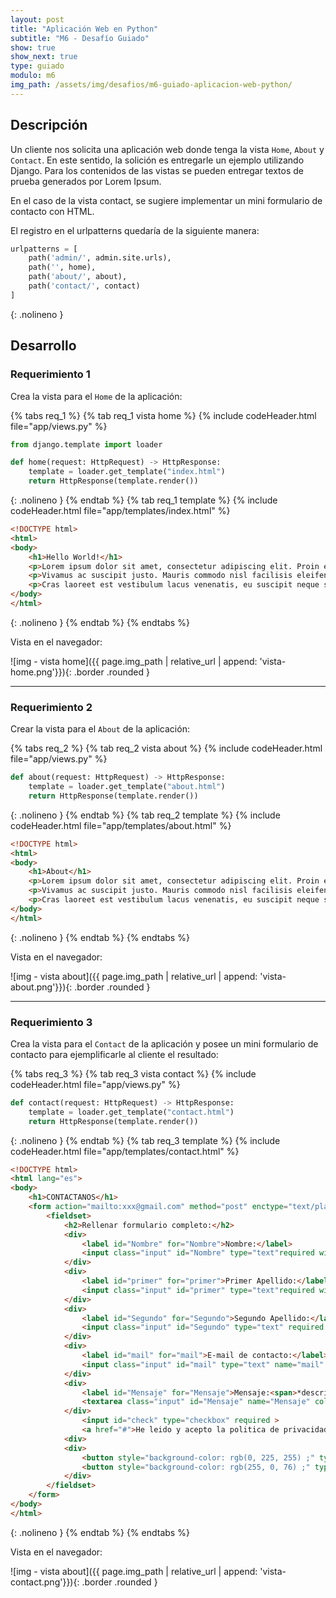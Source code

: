 ```yaml
---
layout: post
title: "Aplicación Web en Python"
subtitle: "M6 - Desafío Guiado"
show: true
show_next: true
type: guiado
modulo: m6
img_path: /assets/img/desafios/m6-guiado-aplicacion-web-python/
---
```


## Descripción

Un cliente nos solicita una aplicación web donde tenga la vista `Home`, `About` y `Contact`. En este sentido, la solición es entregarle un ejemplo utilizando Django. Para los contenidos de las vistas se pueden entregar textos de prueba generados por Lorem Ipsum.

En el caso de la vista contact, se sugiere implementar un mini formulario de contacto con HTML.

El registro en el urlpatterns quedaría de la siguiente manera:

```python
urlpatterns = [
	path('admin/', admin.site.urls),
	path('', home),
	path('about/', about),
	path('contact/', contact)
]
```
{: .nolineno }


## Desarrollo

### Requerimiento 1

Crea la vista para el `Home` de la aplicación:

{% tabs req_1 %}
{% tab req_1 vista home %}
{% include codeHeader.html file="app/views.py" %}
```python
from django.template import loader

def home(request: HttpRequest) -> HttpResponse:
	template = loader.get_template("index.html")
	return HttpResponse(template.render())
```
{: .nolineno }
{% endtab %}
{% tab req_1 template %}
{% include codeHeader.html file="app/templates/index.html" %}
```html
<!DOCTYPE html>
<html>
<body>
	<h1>Hello World!</h1>
	<p>Lorem ipsum dolor sit amet, consectetur adipiscing elit. Proin eu diam dignissim velit hendrerit finibus. Nunc tempor sem diam, nec imperdiet magna ultricies quis. Proin tristique egestas ligula sed euismod. Nullam posuere, metus vel finibus dictum, urna dolor porttitor magna, a ultricies mauris nibh eget quam. Phasellus libero dolor, luctus at metus quis, porttitor venenatis ipsum. Mauris hendrerit nulla non dolor fermentum, vel vestibulum enim aliquet. Sed dolor nulla, porttitor ornare congue mollis, blandit at est.</p>
	<p>Vivamus ac suscipit justo. Mauris commodo nisl facilisis eleifend tempor. Pellentesque et aliquet orci. Nulla facilisi. Sed sodales id lacus et ornare. Nulla ut ex pharetra, iaculis purus quis, eleifend ligula. Fusce at suscipit arcu. Nam fringilla odio lacus, a maximus felis iaculis non. Aenean feugiat rutrum ullamcorper. Mauris at sollicitudin augue. Aenean condimentum ut dolor sed pulvinar. Aenean luctus, neque nec lobortis cursus, nulla lorem luctus lectus, ut aliquet metus libero sit amet elit. Nunc ipsum dolor, euismod eu massa ut, ornare viverra odio. Curabitur tincidunt sem vel dapibus vehicula. Cras a sagittis sapien. Fusce sapien lorem, egestas euismod odio in, commodo cursus mi.</p>
	<p>Cras laoreet est vestibulum lacus venenatis, eu suscipit neque scelerisque. Cras vestibulum, turpis vel consectetur malesuada, leo justo scelerisque ligula, quis lobortis turpis sem quis neque. Aenean ut pulvinar ex. Mauris nisl erat, faucibus eget magna et, accumsan vestibulum ex. Aenean varius nisl dictum mauris lacinia aliquet ut non nunc. Aenean scelerisque euismod tempus. Donec nec libero ac mi elementum imperdiet at vitae dolor. Aliquam egestas ipsum eget risus convallis, non scelerisque massa pharetra. Cras nisi lacus, consequat sed commodo a, pharetra vel risus.</p>
</body>
</html>
```
{: .nolineno }
{% endtab %}
{% endtabs %}

Vista en el navegador:

![img - vista home]({{ page.img_path | relative_url | append: 'vista-home.png'}}){: .border .rounded }

---

### Requerimiento 2

Crear la vista para el `About` de la aplicación:

{% tabs req_2 %}
{% tab req_2 vista about %}
{% include codeHeader.html file="app/views.py" %}
```python
def about(request: HttpRequest) -> HttpResponse:
	template = loader.get_template("about.html")
	return HttpResponse(template.render())
```
{: .nolineno }
{% endtab %}
{% tab req_2 template %}
{% include codeHeader.html file="app/templates/about.html" %}
```html
<!DOCTYPE html>
<html>
<body>
	<h1>About</h1>
	<p>Lorem ipsum dolor sit amet, consectetur adipiscing elit. Proin eu diam dignissim velit hendrerit finibus. Nunc tempor sem diam, nec imperdiet magna ultricies quis. Proin tristique egestas ligula sed euismod. Nullam posuere, metus vel finibus dictum, urna dolor porttitor magna, a ultricies mauris nibh eget quam. Phasellus libero dolor, luctus at metus quis, porttitor venenatis ipsum. Mauris hendrerit nulla non dolor fermentum, vel vestibulum enim aliquet. Sed dolor nulla, porttitor ornare congue mollis, blandit at est.</p>
	<p>Vivamus ac suscipit justo. Mauris commodo nisl facilisis eleifend tempor. Pellentesque et aliquet orci. Nulla facilisi. Sed sodales id lacus et ornare. Nulla ut ex pharetra, iaculis purus quis, eleifend ligula. Fusce at suscipit arcu. Nam fringilla odio lacus, a maximus felis iaculis non. Aenean feugiat rutrum ullamcorper. Mauris at sollicitudin augue. Aenean condimentum ut dolor sed pulvinar. Aenean luctus, neque nec lobortis cursus, nulla lorem luctus lectus, ut aliquet metus libero sit amet elit. Nunc ipsum dolor, euismod eu massa ut, ornare viverra odio. Curabitur tincidunt sem vel dapibus vehicula. Cras a sagittis sapien. Fusce sapien lorem, egestas euismod odio in, commodo cursus mi.</p>
	<p>Cras laoreet est vestibulum lacus venenatis, eu suscipit neque scelerisque. Cras vestibulum, turpis vel consectetur malesuada, leo justo scelerisque ligula, quis lobortis turpis sem quis neque. Aenean ut pulvinar ex. Mauris nisl erat, faucibus eget magna et, accumsan vestibulum ex. Aenean varius nisl dictum mauris lacinia aliquet ut non nunc. Aenean scelerisque euismod tempus. Donec nec libero ac mi elementum imperdiet at vitae dolor. Aliquam egestas ipsum eget risus convallis, non scelerisque massa pharetra. Cras nisi lacus, consequat sed commodo a, pharetra vel risus.</p>
</body>
</html>
```
{: .nolineno }
{% endtab %}
{% endtabs %}

Vista en el navegador:

![img - vista about]({{ page.img_path | relative_url | append: 'vista-about.png'}}){: .border .rounded }

---

### Requerimiento 3

Crea la vista para el `Contact` de la aplicación y posee un mini formulario de contacto para ejemplificarle al cliente el resultado:

{% tabs req_3 %}
{% tab req_3 vista contact %}
{% include codeHeader.html file="app/views.py" %}
```py
def contact(request: HttpRequest) -> HttpResponse:
	template = loader.get_template("contact.html")
	return HttpResponse(template.render())
```
{: .nolineno }
{% endtab %}
{% tab req_3 template %}
{% include codeHeader.html file="app/templates/contact.html" %}
```html
<!DOCTYPE html>
<html lang="es">
<body>
	<h1>CONTACTANOS</h1>
	<form action="mailto:xxx@gmail.com" method="post" enctype="text/plain">
		<fieldset>
			<h2>Rellenar formulario completo:</h2>
			<div>
				<label id="Nombre" for="Nombre">Nombre:</label>
				<input class="input" id="Nombre" type="text"required width="300px">
			</div>
			<div>
				<label id="primer" for="primer">Primer Apellido:</label>
				<input class="input" id="primer" type="text"required width="300px">
			</div>
			<div>
				<label id="Segundo" for="Segundo">Segundo Apellido:</label>
				<input class="input" id="Segundo" type="text" required width="300px">
			</div>
			<div>
				<label id="mail" for="mail">E-mail de contacto:</label>
				<input class="input" id="mail" type="text" name="mail" placeholder="xxx@gmail.com" required pattern="^[a-z0-9!#$%&'*+/=?^_`{|}~-]+(?:\.[a-z0-9!#$%&'*+/=?^_`{|}~-]+)*@(?:[a-z0-9](?:[a-z0-9-]*[a-z0-9])?\.)+[a-z0-9](?:[a-z0-9-]*[a-z0-9])?$">
			</div>
			<div>
				<label id="Mensaje" for="Mensaje">Mensaje:<span>*describe tu consulta</span></label>
				<textarea class="input" id="Mensaje" name="Mensaje" cols="30" rows="10" placeholder="Escribe tu mensaje..."></textarea>
			</div>
				<input id="check" type="checkbox" required >
				<a href="#">He leido y acepto la politica de privacidad</a>
			<div>
			<div>
				<button style="background-color: rgb(0, 225, 255) ;" type="submit">CONTACTAR</button>
				<button style="background-color: rgb(255, 0, 76) ;" type="reset">Reiniciar</button>
			</div>
		</fieldset>
    </form>
</body>
</html>
```
{: .nolineno }
{% endtab %}
{% endtabs %}

Vista en el navegador:

![img - vista about]({{ page.img_path | relative_url | append: 'vista-contact.png'}}){: .border .rounded }